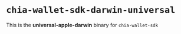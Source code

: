 # `chia-wallet-sdk-darwin-universal`

This is the **universal-apple-darwin** binary for `chia-wallet-sdk`
